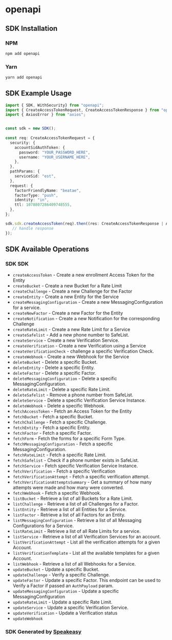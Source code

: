 # openapi

<!-- Start SDK Installation -->
## SDK Installation

### NPM

```bash
npm add openapi
```

### Yarn

```bash
yarn add openapi
```
<!-- End SDK Installation -->

<!-- Start SDK Example Usage -->
## SDK Example Usage

```typescript
import { SDK, WithSecurity} from "openapi";
import { CreateAccessTokenRequest, CreateAccessTokenResponse } from "openapi/src/sdk/models/operations";
import { AxiosError } from "axios";


const sdk = new SDK();
    
const req: CreateAccessTokenRequest = {
  security: {
    accountSidAuthToken: {
      password: "YOUR_PASSWORD_HERE",
      username: "YOUR_USERNAME_HERE",
    },
  },
  pathParams: {
    serviceSid: "est",
  },
  request: {
    factorFriendlyName: "beatae",
    factorType: "push",
    identity: "in",
    ttl: 1078807286409748555,
  },
};

sdk.sdk.createAccessToken(req).then((res: CreateAccessTokenResponse | AxiosError) => {
   // handle response
});
```
<!-- End SDK Example Usage -->

<!-- Start SDK Available Operations -->
## SDK Available Operations

### SDK SDK

* `createAccessToken` - Create a new enrollment Access Token for the Entity
* `createBucket` - Create a new Bucket for a Rate Limit
* `createChallenge` - Create a new Challenge for the Factor
* `createEntity` - Create a new Entity for the Service
* `createMessagingConfiguration` - Create a new MessagingConfiguration for a service.
* `createNewFactor` - Create a new Factor for the Entity
* `createNotification` - Create a new Notification for the corresponding Challenge
* `createRateLimit` - Create a new Rate Limit for a Service
* `createSafelist` - Add a new phone number to SafeList.
* `createService` - Create a new Verification Service.
* `createVerification` - Create a new Verification using a Service
* `createVerificationCheck` - challenge a specific Verification Check.
* `createWebhook` - Create a new Webhook for the Service
* `deleteBucket` - Delete a specific Bucket.
* `deleteEntity` - Delete a specific Entity.
* `deleteFactor` - Delete a specific Factor.
* `deleteMessagingConfiguration` - Delete a specific MessagingConfiguration.
* `deleteRateLimit` - Delete a specific Rate Limit.
* `deleteSafelist` - Remove a phone number from SafeList.
* `deleteService` - Delete a specific Verification Service Instance.
* `deleteWebhook` - Delete a specific Webhook.
* `fetchAccessToken` - Fetch an Access Token for the Entity
* `fetchBucket` - Fetch a specific Bucket.
* `fetchChallenge` - Fetch a specific Challenge.
* `fetchEntity` - Fetch a specific Entity.
* `fetchFactor` - Fetch a specific Factor.
* `fetchForm` - Fetch the forms for a specific Form Type.
* `fetchMessagingConfiguration` - Fetch a specific MessagingConfiguration.
* `fetchRateLimit` - Fetch a specific Rate Limit.
* `fetchSafelist` - Check if a phone number exists in SafeList.
* `fetchService` - Fetch specific Verification Service Instance.
* `fetchVerification` - Fetch a specific Verification
* `fetchVerificationAttempt` - Fetch a specific verification attempt.
* `fetchVerificationAttemptsSummary` - Get a summary of how many attempts were made and how many were converted.
* `fetchWebhook` - Fetch a specific Webhook.
* `listBucket` - Retrieve a list of all Buckets for a Rate Limit.
* `listChallenge` - Retrieve a list of all Challenges for a Factor.
* `listEntity` - Retrieve a list of all Entities for a Service.
* `listFactor` - Retrieve a list of all Factors for an Entity.
* `listMessagingConfiguration` - Retrieve a list of all Messaging Configurations for a Service.
* `listRateLimit` - Retrieve a list of all Rate Limits for a service.
* `listService` - Retrieve a list of all Verification Services for an account.
* `listVerificationAttempt` - List all the verification attempts for a given Account.
* `listVerificationTemplate` - List all the available templates for a given Account.
* `listWebhook` - Retrieve a list of all Webhooks for a Service.
* `updateBucket` - Update a specific Bucket.
* `updateChallenge` - Verify a specific Challenge.
* `updateFactor` - Update a specific Factor. This endpoint can be used to Verify a Factor if passed an `AuthPayload` param.
* `updateMessagingConfiguration` - Update a specific MessagingConfiguration
* `updateRateLimit` - Update a specific Rate Limit.
* `updateService` - Update a specific Verification Service.
* `updateVerification` - Update a Verification status
* `updateWebhook`

<!-- End SDK Available Operations -->

### SDK Generated by [Speakeasy](https://docs.speakeasyapi.dev/docs/using-speakeasy/client-sdks)

